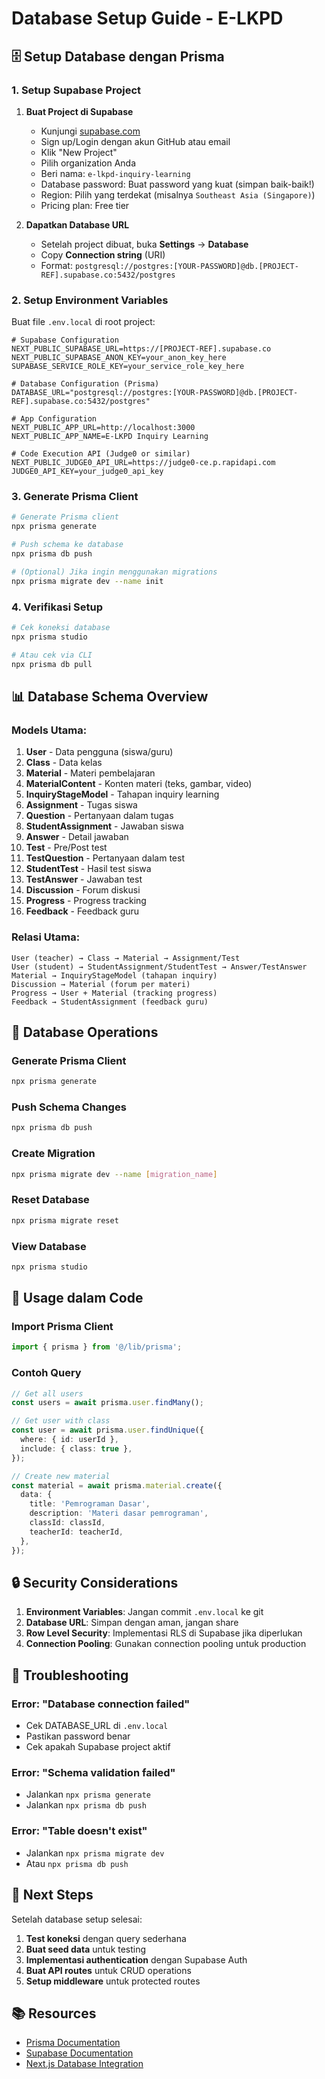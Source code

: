 # Database Setup Guide - E-LKPD

## 🗄️ Setup Database dengan Prisma

### 1. Setup Supabase Project

1. **Buat Project di Supabase**

   - Kunjungi [supabase.com](https://supabase.com)
   - Sign up/Login dengan akun GitHub atau email
   - Klik "New Project"
   - Pilih organization Anda
   - Beri nama: `e-lkpd-inquiry-learning`
   - Database password: Buat password yang kuat (simpan baik-baik!)
   - Region: Pilih yang terdekat (misalnya `Southeast Asia (Singapore)`)
   - Pricing plan: Free tier

2. **Dapatkan Database URL**
   - Setelah project dibuat, buka **Settings** → **Database**
   - Copy **Connection string** (URI)
   - Format: `postgresql://postgres:[YOUR-PASSWORD]@db.[PROJECT-REF].supabase.co:5432/postgres`

### 2. Setup Environment Variables

Buat file `.env.local` di root project:

```env
# Supabase Configuration
NEXT_PUBLIC_SUPABASE_URL=https://[PROJECT-REF].supabase.co
NEXT_PUBLIC_SUPABASE_ANON_KEY=your_anon_key_here
SUPABASE_SERVICE_ROLE_KEY=your_service_role_key_here

# Database Configuration (Prisma)
DATABASE_URL="postgresql://postgres:[YOUR-PASSWORD]@db.[PROJECT-REF].supabase.co:5432/postgres"

# App Configuration
NEXT_PUBLIC_APP_URL=http://localhost:3000
NEXT_PUBLIC_APP_NAME=E-LKPD Inquiry Learning

# Code Execution API (Judge0 or similar)
NEXT_PUBLIC_JUDGE0_API_URL=https://judge0-ce.p.rapidapi.com
JUDGE0_API_KEY=your_judge0_api_key
```

### 3. Generate Prisma Client

```bash
# Generate Prisma client
npx prisma generate

# Push schema ke database
npx prisma db push

# (Optional) Jika ingin menggunakan migrations
npx prisma migrate dev --name init
```

### 4. Verifikasi Setup

```bash
# Cek koneksi database
npx prisma studio

# Atau cek via CLI
npx prisma db pull
```

## 📊 Database Schema Overview

### Models Utama:

1. **User** - Data pengguna (siswa/guru)
2. **Class** - Data kelas
3. **Material** - Materi pembelajaran
4. **MaterialContent** - Konten materi (teks, gambar, video)
5. **InquiryStageModel** - Tahapan inquiry learning
6. **Assignment** - Tugas siswa
7. **Question** - Pertanyaan dalam tugas
8. **StudentAssignment** - Jawaban siswa
9. **Answer** - Detail jawaban
10. **Test** - Pre/Post test
11. **TestQuestion** - Pertanyaan dalam test
12. **StudentTest** - Hasil test siswa
13. **TestAnswer** - Jawaban test
14. **Discussion** - Forum diskusi
15. **Progress** - Progress tracking
16. **Feedback** - Feedback guru

### Relasi Utama:

```
User (teacher) → Class → Material → Assignment/Test
User (student) → StudentAssignment/StudentTest → Answer/TestAnswer
Material → InquiryStageModel (tahapan inquiry)
Discussion → Material (forum per materi)
Progress → User + Material (tracking progress)
Feedback → StudentAssignment (feedback guru)
```

## 🔧 Database Operations

### Generate Prisma Client

```bash
npx prisma generate
```

### Push Schema Changes

```bash
npx prisma db push
```

### Create Migration

```bash
npx prisma migrate dev --name [migration_name]
```

### Reset Database

```bash
npx prisma migrate reset
```

### View Database

```bash
npx prisma studio
```

## 🚀 Usage dalam Code

### Import Prisma Client

```typescript
import { prisma } from '@/lib/prisma';
```

### Contoh Query

```typescript
// Get all users
const users = await prisma.user.findMany();

// Get user with class
const user = await prisma.user.findUnique({
  where: { id: userId },
  include: { class: true },
});

// Create new material
const material = await prisma.material.create({
  data: {
    title: 'Pemrograman Dasar',
    description: 'Materi dasar pemrograman',
    classId: classId,
    teacherId: teacherId,
  },
});
```

## 🔒 Security Considerations

1. **Environment Variables**: Jangan commit `.env.local` ke git
2. **Database URL**: Simpan dengan aman, jangan share
3. **Row Level Security**: Implementasi RLS di Supabase jika diperlukan
4. **Connection Pooling**: Gunakan connection pooling untuk production

## 📝 Troubleshooting

### Error: "Database connection failed"

- Cek DATABASE_URL di `.env.local`
- Pastikan password benar
- Cek apakah Supabase project aktif

### Error: "Schema validation failed"

- Jalankan `npx prisma generate`
- Jalankan `npx prisma db push`

### Error: "Table doesn't exist"

- Jalankan `npx prisma migrate dev`
- Atau `npx prisma db push`

## 🎯 Next Steps

Setelah database setup selesai:

1. **Test koneksi** dengan query sederhana
2. **Buat seed data** untuk testing
3. **Implementasi authentication** dengan Supabase Auth
4. **Buat API routes** untuk CRUD operations
5. **Setup middleware** untuk protected routes

## 📚 Resources

- [Prisma Documentation](https://www.prisma.io/docs)
- [Supabase Documentation](https://supabase.com/docs)
- [Next.js Database Integration](https://nextjs.org/docs/app/building-your-application/data-fetching)
